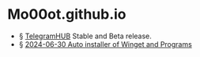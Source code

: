 # Mo00ot.github.io
- § [TelegramHUB](https://t.me/mo00othub) Stable and Beta release.
- § [2024-06-30 Auto installer of Winget and Programs](https://mo00ot.github.io/2024/06/30/Auto-installer-of-Winget-and-Programs.html)